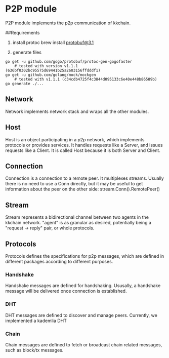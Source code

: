 # P2P module
P2P module implements the p2p communication of kkchain. 

##Requirements
1. install protoc
brew install protobuf@3.1

2. generate files 
```
go get -u github.com/gogo/protobuf/protoc-gen-gogofaster
    # tested with version v1.1.1 (636bf0302bc95575d69441b25a2603156ffdddf1)
go get -u github.com/golang/mock/mockgen
    # tested with v1.1.1 (c34cdb4725f4c3844d095133c6e40e448b86589b)
go generate ./...
```

## Network
Network implements network stack and wraps all the other modules.

## Host
Host is an object participating in a p2p network, which
implements protocols or provides services. It handles
requests like a Server, and issues requests like a Client.
It is called Host because it is both Server and Client.

## Connection
Connection is a connection to a remote peer. It multiplexes streams.
Usually there is no need to use a Conn directly, but it may
be useful to get information about the peer on the other side:
stream.Conn().RemotePeer()

## Stream
Stream represents a bidirectional channel between two agents in
the kkchain network. "agent" is as granular as desired, potentially
being a "request -> reply" pair, or whole protocols.

## Protocols
Protocols defines the specifications for p2p messages, which are defined 
in different packages according to different purposes.

### Handshake
Handshake messages are defined for handshaking. Ususally, a handshake message will be delivered once connection is established.

### DHT
DHT messages are defined to discover and manage peers. Currently, we implemented a kademlia DHT

### Chain
Chain messages are defined to fetch or broadcast chain related messages, such as block/tx messages.